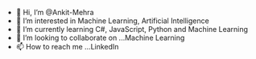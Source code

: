 - 👋 Hi, I’m @Ankit-Mehra
- 👀 I’m interested in  Machine Learning, Artificial Intelligence
- 🌱 I’m currently learning C#, JavaScript, Python and Machine Learning
- 💞️ I’m looking to collaborate on ...Machine Learning
- 📫 How to reach me ...LinkedIn 

<!---
Ankit-Mehra/Ankit-Mehra is a ✨ special ✨ repository because its `README.md` (this file) appears on your GitHub profile.
You can click the Preview link to take a look at your changes.
--->
